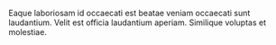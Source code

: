 Eaque laboriosam id occaecati est beatae veniam occaecati sunt laudantium. Velit est officia laudantium aperiam. Similique voluptas et molestiae.
